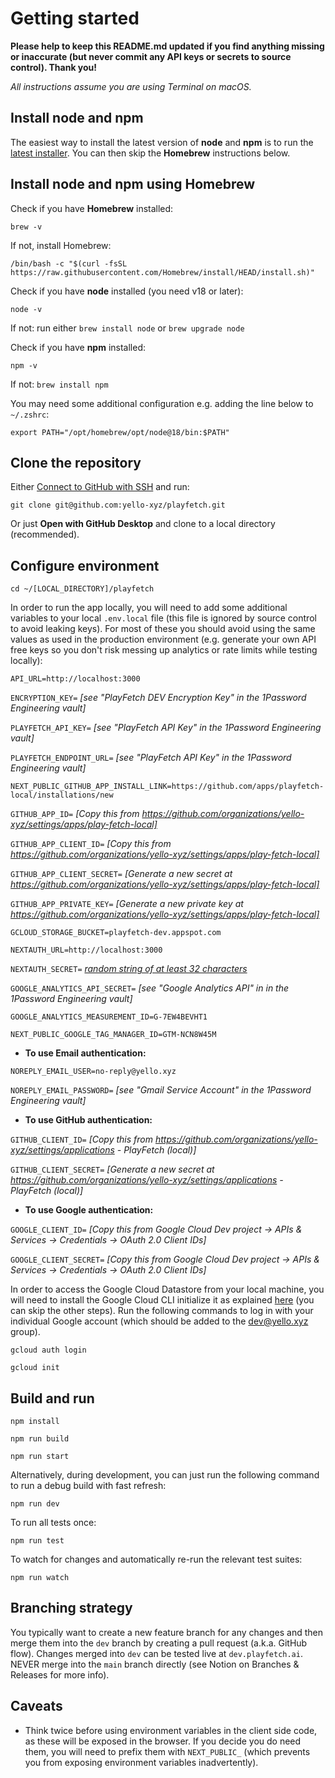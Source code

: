 # Getting started
**Please help to keep this README.md updated if you find anything missing or inaccurate (but never commit any API keys or secrets to source control). Thank you!** 

*All instructions assume you are using Terminal on macOS.*
## Install node and npm

The easiest way to install the latest version of **node** and **npm** is to run the [latest installer](https://nodejs.org/en/download). You can then skip the **Homebrew** instructions below.

## Install node and npm using Homebrew
Check if you have **Homebrew** installed:

`brew -v`

If not, install Homebrew:

`/bin/bash -c "$(curl -fsSL https://raw.githubusercontent.com/Homebrew/install/HEAD/install.sh)"`

Check if you have **node** installed (you need v18 or later):

`node -v`

If not: run either `brew install node` or `brew upgrade node`

Check if you have **npm** installed:

`npm -v`

If not: `brew install npm`

You may need some additional configuration e.g. adding the line below to `~/.zshrc`:

`export PATH="/opt/homebrew/opt/node@18/bin:$PATH"`

## Clone the repository
Either [Connect to GitHub with SSH](https://docs.github.com/en/authentication/connecting-to-github-with-ssh) and run:

`git clone git@github.com:yello-xyz/playfetch.git`

Or just **Open with GitHub Desktop** and clone to a local directory (recommended).

## Configure environment
`cd ~/[LOCAL_DIRECTORY]/playfetch`

In order to run the app locally, you will need to add some additional variables to your local `.env.local` file (this file is ignored by source control to avoid leaking keys). For most of these you should avoid using the same values as used in the production environment (e.g. generate your own API free keys so you don't risk messing up analytics or rate limits while testing locally):

`API_URL=http://localhost:3000`

`ENCRYPTION_KEY=` *[see "PlayFetch DEV Encryption Key" in the 1Password Engineering vault]*

`PLAYFETCH_API_KEY=` *[see "PlayFetch API Key" in the 1Password Engineering vault]*

`PLAYFETCH_ENDPOINT_URL=` *[see "PlayFetch API Key" in the 1Password Engineering vault]*

`NEXT_PUBLIC_GITHUB_APP_INSTALL_LINK=https://github.com/apps/playfetch-local/installations/new`

`GITHUB_APP_ID=` *[Copy this from https://github.com/organizations/yello-xyz/settings/apps/play-fetch-local]*

`GITHUB_APP_CLIENT_ID=` *[Copy this from https://github.com/organizations/yello-xyz/settings/apps/play-fetch-local]*

`GITHUB_APP_CLIENT_SECRET=` *[Generate a new secret at https://github.com/organizations/yello-xyz/settings/apps/play-fetch-local]*

`GITHUB_APP_PRIVATE_KEY=` *[Generate a new private key at https://github.com/organizations/yello-xyz/settings/apps/play-fetch-local]*

`GCLOUD_STORAGE_BUCKET=playfetch-dev.appspot.com`

`NEXTAUTH_URL=http://localhost:3000`

`NEXTAUTH_SECRET=` *[random string of at least 32 characters](https://1password.com/password-generator/)*

`GOOGLE_ANALYTICS_API_SECRET=` *[see "Google Analytics API" in in the 1Password Engineering vault]*

`GOOGLE_ANALYTICS_MEASUREMENT_ID=G-7EW4BEVHT1`

`NEXT_PUBLIC_GOOGLE_TAG_MANAGER_ID=GTM-NCN8W45M`

- **To use Email authentication:**

`NOREPLY_EMAIL_USER=no-reply@yello.xyz`

`NOREPLY_EMAIL_PASSWORD=` *[see "Gmail Service Account" in the 1Password Engineering vault]*

- **To use GitHub authentication:**

`GITHUB_CLIENT_ID=` *[Copy this from https://github.com/organizations/yello-xyz/settings/applications - PlayFetch (local)]*

`GITHUB_CLIENT_SECRET=` *[Generate a new secret at https://github.com/organizations/yello-xyz/settings/applications - PlayFetch (local)]*

- **To use Google authentication:**

`GOOGLE_CLIENT_ID=` *[Copy this from Google Cloud Dev project → APIs & Services → Credentials → OAuth 2.0 Client IDs]*

`GOOGLE_CLIENT_SECRET=` *[Copy this from Google Cloud Dev project → APIs & Services → Credentials → OAuth 2.0 Client IDs]*

In order to access the Google Cloud Datastore from your local machine, you will need to install the Google Cloud CLI initialize it as explained [here](https://cloud.google.com/sdk/docs/install-sdk) (you can skip the other steps). Run the following commands to log in with your individual Google account (which should be added to the dev@yello.xyz group).

`gcloud auth login`

`gcloud init`

## Build and run
`npm install`

`npm run build`

`npm run start`

Alternatively, during development, you can just run the following command to run a debug build with fast refresh:

`npm run dev`

To run all tests once:

`npm run test`

To watch for changes and automatically re-run the relevant test suites:

`npm run watch`

## Branching strategy
You typically want to create a new feature branch for any changes and then merge them into the `dev` branch by creating a pull request (a.k.a. GitHub flow). Changes merged into `dev` can be tested live at `dev.playfetch.ai`. NEVER merge into the `main` branch directly (see Notion on Branches & Releases for more info).
## Caveats
- Think twice before using environment variables in the client side code, as these will be exposed in the browser. If you decide you do need them, you will need to prefix them with `NEXT_PUBLIC_` (which prevents you from exposing environment variables inadvertently). 
